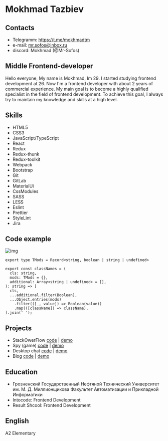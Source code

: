 # Mokhmad Tazbiev

## Contacts 
- Telegramm: https://t.me/mokhmadtm
- e-mail: mr.sofos@inbox.ru
- discord: Mokhmad (@Mr-Sofos)

## Middle Frontend-developer
Hello everyone, My name is Mokhmad, Im 29. I started studying frontend development at 26. Now I'm a frontend developer with about 2 years of commercial experience. My main goal is to become a highly qualified specialist in the field of frontend development. To achieve this goal, I always try to maintain my knowledge and skills at a high level.

## Skills
- HTML5 
- CSS3
- JavaScript/TypeScript 
- React 
- Redux
- Redux-thunk
- Redux-toolkit
- Webpack
- Bootstrap
- Git
- GitLab
- MaterialUi
- CssModules
- SASS
- LESS
- Eslint
- Prettier
- StyleLint
- Jira

## Code example
![img](https://www.codewars.com/users/Mr-Sofos/badges/large)

```
export type TMods = Record<string, boolean | string | undefined>

export const classNames = (
  cls: string,
  mods: TMods = {},
  additional: Array<string | undefined> = [],
): string => [
  cls,
  ...additional.filter(Boolean),
  ...Object.entries(mods)
    .filter(([_, value]) => Boolean(value))
    .map(([className]) => className),
].join(' ');
```
## Projects

- StackOwerFlow [code](https://github.com/Mr-Sofos/StackOwerFlow) | [demo](https://incandescent-nasturtium-ac7458.netlify.app/)
- Spy (game) [code](https://github.com/Mr-Sofos/Spy-app) | [demo](https://whimsical-dragon-a52e76.netlify.app/)
- Desktop chat [code](https://github.com/Mr-Sofos/react-chat-app) | [demo](https://obscure-reef-65296.herokuapp.com/)
- Blog [code](https://github.com/Mr-Sofos/blog-mern-front) | [demo](https://blog-mern-front.vercel.app/)

## Education
- Грозненский Государственный Нефтяной Технический Университет им. М. Д. Миллионщикова
Факультет Автоматизации и Прикладной Информатики
- Intocode: Frontend Development
- Result Shcool: Frontend Development

## English
A2 Elementary








